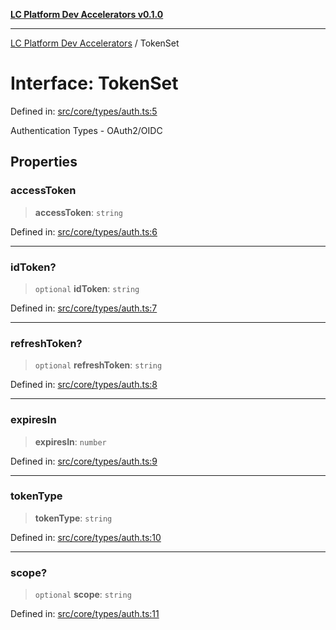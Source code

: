 [**LC Platform Dev Accelerators v0.1.0**](../README.md)

***

[LC Platform Dev Accelerators](../globals.md) / TokenSet

# Interface: TokenSet

Defined in: [src/core/types/auth.ts:5](https://github.com/stainedhead/lc-platform-dev-accelerators/blob/12c3626979e745866113de19cb4bb33222f28139/src/core/types/auth.ts#L5)

Authentication Types - OAuth2/OIDC

## Properties

### accessToken

> **accessToken**: `string`

Defined in: [src/core/types/auth.ts:6](https://github.com/stainedhead/lc-platform-dev-accelerators/blob/12c3626979e745866113de19cb4bb33222f28139/src/core/types/auth.ts#L6)

***

### idToken?

> `optional` **idToken**: `string`

Defined in: [src/core/types/auth.ts:7](https://github.com/stainedhead/lc-platform-dev-accelerators/blob/12c3626979e745866113de19cb4bb33222f28139/src/core/types/auth.ts#L7)

***

### refreshToken?

> `optional` **refreshToken**: `string`

Defined in: [src/core/types/auth.ts:8](https://github.com/stainedhead/lc-platform-dev-accelerators/blob/12c3626979e745866113de19cb4bb33222f28139/src/core/types/auth.ts#L8)

***

### expiresIn

> **expiresIn**: `number`

Defined in: [src/core/types/auth.ts:9](https://github.com/stainedhead/lc-platform-dev-accelerators/blob/12c3626979e745866113de19cb4bb33222f28139/src/core/types/auth.ts#L9)

***

### tokenType

> **tokenType**: `string`

Defined in: [src/core/types/auth.ts:10](https://github.com/stainedhead/lc-platform-dev-accelerators/blob/12c3626979e745866113de19cb4bb33222f28139/src/core/types/auth.ts#L10)

***

### scope?

> `optional` **scope**: `string`

Defined in: [src/core/types/auth.ts:11](https://github.com/stainedhead/lc-platform-dev-accelerators/blob/12c3626979e745866113de19cb4bb33222f28139/src/core/types/auth.ts#L11)
